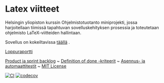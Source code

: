 # Latex viitteet
Helsingin yliopiston kurssin Ohjelmistotuotanto miniprojekti, jossa harjoitellaan tiimissä tapahtuvan sovelluskehityksen prosessia ja toteutetaan ohjelmisto LaTeX-viitteiden hallintaan.

Sovellus on kokeiltavissa [täällä](https://ltx-viitteet.fly.dev/) .

[Loppuraportti](https://github.com/tihvis/latex-viitteet/blob/main/documents/loppuraportti.md) 

[Product ja sprint backlog](https://docs.google.com/spreadsheets/d/1_GrzhJGGQyghViQuldFHEWCykgaDoEYmzQ-qJ1aEf-k/edit?usp=sharing) ~ [Definition of done -kriteerit](https://github.com/tihvis/latex-viitteet/blob/main/documents/DoD.md) ~ [Asennus- ja automaattitestit](https://github.com/tihvis/latex-viitteet/blob/main/documents/kayttoohje.md) ~ [MIT License](https://github.com/tihvis/latex-viitteet/blob/main/LICENSE)

[![CI](https://github.com/tihvis/latex-viitteet/actions/workflows/main.yml/badge.svg)](https://github.com/tihvis/latex-viitteet/actions/workflows/main.yml)
[![codecov](https://codecov.io/gh/tihvis/latex-viitteet/graph/badge.svg?token=62Nr5veMdG)](https://codecov.io/gh/tihvis/latex-viitteet)






